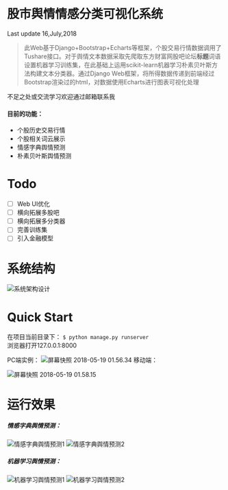 # 股市舆情情感分类可视化系统

Last update 16,July,2018</br>

> 此Web基于Django+Bootstrap+Echarts等框架，个股交易行情数据调用了Tushare接口。对于舆情文本数据采取先爬取东方财富网股吧论坛**标题**词语设置机器学习训练集，在此基础上运用scikit-learn机器学习朴素贝叶斯方法构建文本分类器。通过Django Web框架，将所得数据传递到前端经过Bootstrap渲染过的html，对数据使用Echarts进行图表可视化处理

不足之处或交流学习欢迎通过邮箱联系我</br>

#### 目前的功能：

* 个股历史交易行情
* 个股相关词云展示
* 情感字典舆情预测
* 朴素贝叶斯舆情预测

# Todo

* [ ] Web UI优化
* [ ] 横向拓展多股吧
* [ ] 横向拓展多分类器
* [ ] 完善训练集
* [ ] 引入金融模型

# 系统结构
![系统架构设计](media/%E7%B3%BB%E7%BB%9F%E6%9E%B6%E6%9E%84%E8%AE%BE%E8%AE%A1.png)

# Quick Start
在项目当前目录下：
`
$ python manage.py runserver
`
</br>
浏览器打开127.0.0.1:8000

PC端实例：
![屏幕快照 2018-05-19 01.56.34](media/%E5%B1%8F%E5%B9%95%E5%BF%AB%E7%85%A7%202018-05-19%2001.56.34.png)
移动端：

![屏幕快照 2018-05-19 01.58.15](media/%E5%B1%8F%E5%B9%95%E5%BF%AB%E7%85%A7%202018-05-19%2001.58.15.png)
# 运行效果

##### 情感字典舆情预测：
![情感字典舆情预测1](media/%E6%83%85%E6%84%9F%E5%AD%97%E5%85%B8%E8%88%86%E6%83%85%E9%A2%84%E6%B5%8B1.png)
![情感字典舆情预测2](media/%E6%83%85%E6%84%9F%E5%AD%97%E5%85%B8%E8%88%86%E6%83%85%E9%A2%84%E6%B5%8B2.png)

##### 机器学习舆情预测：
![机器学习舆情预测1](media/%E6%9C%BA%E5%99%A8%E5%AD%A6%E4%B9%A0%E8%88%86%E6%83%85%E9%A2%84%E6%B5%8B1.png)
![机器学习舆情预测2](media/%E6%9C%BA%E5%99%A8%E5%AD%A6%E4%B9%A0%E8%88%86%E6%83%85%E9%A2%84%E6%B5%8B2.png)



